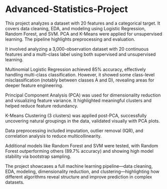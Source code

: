 # Advanced-Statistics-Project
This project analyzes a dataset with 20 features and a categorical target. It covers data cleaning, EDA, and modeling using Logistic Regression, Random Forest, and SVM. PCA and K-Means were applied for unsupervised learning. The pipeline highlights preprocessing and evaluation.

It involved analyzing a 3,000-observation dataset with 20 continuous features and a multi-class label using both supervised and unsupervised learning.

Multinomial Logistic Regression achieved 85% accuracy, effectively handling multi-class classification. However, it showed some class-level misclassification (notably between classes A and D), revealing areas for deeper feature engineering.

Principal Component Analysis (PCA) was used for dimensionality reduction and visualizing feature variance. It highlighted meaningful clusters and helped reduce feature redundancy.

K-Means Clustering (3 clusters) was applied post-PCA, successfully uncovering natural groupings in the data, validated visually with PCA plots.

Data preprocessing included imputation, outlier removal (IQR), and correlation analysis to reduce multicollinearity.

Additional models like Random Forest and SVM were tested, with Random Forest outperforming others (89.7% accuracy) and showing high model stability via bootstrap sampling.

The project showcases a full machine learning pipeline—data cleaning, EDA, modeling, dimensionality reduction, and clustering—highlighting how different algorithms reveal structure and improve prediction in complex datasets.
